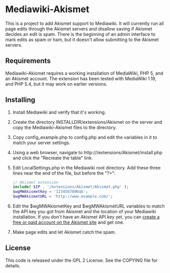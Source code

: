 Mediawiki-Akismet
=================
This is a project to add Akismet support to Mediawiki.  It will currently
run all page edits through the Akismet servers and disallow saving if
Akismet decides an edit is spam.  There is the beginning of an admin
interface to mark edits as spam or ham, but it doesn't allow submitting
to the Akismet servers.

Requirements
------------
Mediawiki-Akismet requires a working installation of MediaWiki, PHP 5, and an
Akismet account.  The extension has been tested with MediaWiki 1.19, and
PHP 5.4, but it may work on earlier versions.

Installing
----------
1. Install Mediawiki and verify that it's working.

2. Create the directory INSTALLDIR/extensions/Akismet on the server and copy 
   the Mediawiki-Akismet files to the directory.

3. Copy config_example.php to config.php and edit the variables in it to 
   match your server settings.

4. Using a web browser, navigate to 
   http://<MediawikiURL>/extensions/Akismet/install.php 
   and click the "Recreate the table" link.

5. Edit LocalSettings.php in the Mediawiki root directory.  Add these three 
   lines near the end of the file, but before the "?>":
   
   ```php
   // Akismet extension
   include( $IP . '/extensions/Akismet/Akismet.php' );
   $wgMWAkismetKey = '1234567890ab';
   $wgMWAkismetURL = 'http://www.example.com/';
   ```

6. Edit the $wgMWAkismetKey and $wgMWAkismetURL variables to match the API 
   key you got from Akismet and the location of your Mediawiki installation.
   If you don't have an Akismet API key yet, you can [create a free or paid
   account on the Akismet site](https://akismet.com/plans/) and get one.

7. Make page edits and let Akismet catch the spam.

License
-------
This code is released under the GPL 2 License.  See the COPYING file for
details.

